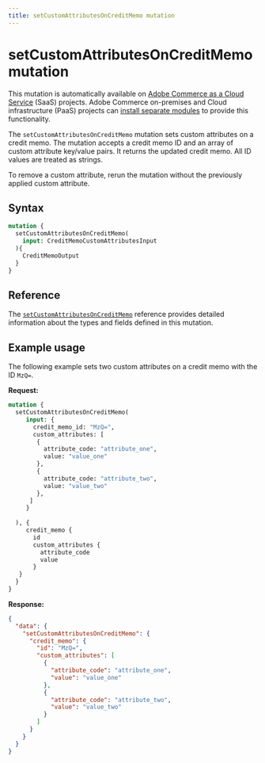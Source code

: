 ```yaml
---
title: setCustomAttributesOnCreditMemo mutation
---
```


# setCustomAttributesOnCreditMemo mutation

<InlineAlert variant="important" slots="text" />

This mutation is automatically available on [Adobe Commerce as a Cloud Service](https://experienceleague.adobe.com/en/docs/commerce/cloud-service/overview) (SaaS) projects. Adobe Commerce on-premises and Cloud infrastructure (PaaS) projects can [install separate modules](./index.md) to provide this functionality.

The `setCustomAttributesOnCreditMemo` mutation sets custom attributes on a credit memo. The mutation accepts a credit memo ID and an array of custom attribute key/value pairs. It returns the updated credit memo. All ID values are treated as strings.

To remove a custom attribute, rerun the mutation without the previously applied custom attribute.

## Syntax

```graphql
mutation {
  setCustomAttributesOnCreditMemo(
    input: CreditMemoCustomAttributesInput
  ){    
    CreditMemoOutput
  }
}
```

## Reference

The [`setCustomAttributesOnCreditMemo`](https://developer.adobe.com/commerce/services/graphql/reference/saas-api/index.html#mutation-setCustomAttributesOnCreditMemo) reference provides detailed information about the types and fields defined in this mutation.

## Example usage

The following example sets two custom attributes on a credit memo with the ID `MzQ=`.

**Request:**

```graphql
mutation {
  setCustomAttributesOnCreditMemo(
     input: {
       credit_memo_id: "MzQ=",
       custom_attributes: [
        {
          attribute_code: "attribute_one",
          value: "value_one"
        },
        {
          attribute_code: "attribute_two",
          value: "value_two"
        },
      ]
     }
    
  ), {
     credit_memo {
       id
       custom_attributes {
         attribute_code
         value
       }
   }
  }
}
```

**Response:**

```json
{
  "data": {
    "setCustomAttributesOnCreditMemo": {
      "credit_memo": {
        "id": "MzQ=",
        "custom_attributes": [
          {
            "attribute_code": "attribute_one",
            "value": "value_one"
          },
          {
            "attribute_code": "attribute_two",
            "value": "value_two"
          }
        ]
      }
    }
  }
}
```
